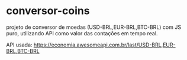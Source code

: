 # conversor-coins

projeto de conversor de moedas (USD-BRL,EUR-BRL,BTC-BRL) com JS puro, utilizando API como valor das contações em tempo real.

API usada: https://economia.awesomeapi.com.br/last/USD-BRL,EUR-BRL,BTC-BRL
